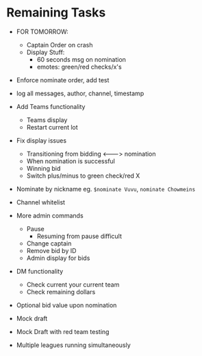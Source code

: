# Remaining Tasks

- FOR TOMORROW:
    * Captain Order on crash
    * Display Stuff:
        * 60 seconds msg on nomination
        * emotes: green/red checks/x's

- Enforce nominate order, add test
- log all messages, author, channel, timestamp

- Add Teams functionality
    * Teams display
    * Restart current lot

- Fix display issues
    * Transitioning from bidding <---> nomination
    * When nomination is successful
    * Winning bid
    * Switch plus/minus to green check/red X

- Nominate by nickname
    eg. `$nominate Vuvu`, `nominate Chowmeins`

- Channel whitelist 

- More admin commands
    * Pause
        * Resuming from pause difficult
    * Change captain
    * Remove bid by ID
    * Admin display for bids

- DM functionality
    * Check current your current team
    * Check remaining dollars

- Optional bid value upon nomination

- Mock draft

- Mock Draft with red team testing

- Multiple leagues running simultaneously

